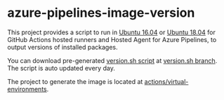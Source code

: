 # azure-pipelines-image-version

This project provides a script to run in [Ubuntu 16.04][Ubuntu1604-README.md] or [Ubuntu 18.04][Ubuntu1804-README.md] for GitHub Actions hosted runners and Hosted Agent for Azure Pipelines, to output versions of installed packages.

You can download pre-generated [version.sh script] at [version.sh branch]. The script is auto updated every day.

The project to generate the image is located at [actions/virtual-environments].

[Ubuntu1604-README.md]: https://github.com/actions/virtual-environments/blob/master/images/linux/Ubuntu1604-README.md
[Ubuntu1804-README.md]: https://github.com/actions/virtual-environments/blob/master/images/linux/Ubuntu1804-README.md
[version.sh script]: https://raw.githubusercontent.com/pallxk/azure-pipelines-image-version/version.sh/version.sh
[version.sh branch]: https://github.com/pallxk/azure-pipelines-image-version/tree/version.sh
[actions/virtual-environments]: https://github.com/actions/virtual-environments

